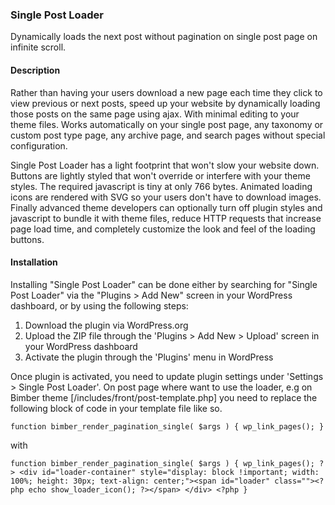 ### Single Post Loader

Dynamically loads the next post without pagination on single post page on infinite scroll.

#### Description

Rather than having your users download a new page each time they click to view previous or next posts, speed up your website by dynamically loading those posts on the same page using ajax. With minimal editing to your theme files. Works automatically on your single post page, any taxonomy or custom post type page, any archive page, and search pages without special configuration.

Single Post Loader has a light footprint that won't slow your website down. Buttons are lightly styled that won't override or interfere with your theme styles. The required javascript is tiny at only 766 bytes. Animated loading icons are rendered with SVG so your users don't have to download images. Finally advanced theme developers can optionally turn off plugin styles and javascript to bundle it with theme files, reduce HTTP requests that increase page load time, and completely customize the look and feel of the loading buttons.

#### Installation

Installing "Single Post Loader" can be done either by searching for "Single Post Loader" via the "Plugins > Add New" screen in your WordPress dashboard, or by using the following steps:

1. Download the plugin via WordPress.org
2. Upload the ZIP file through the 'Plugins > Add New > Upload' screen in your WordPress dashboard
3. Activate the plugin through the 'Plugins' menu in WordPress

Once plugin is activated, you need to update plugin settings under 'Settings > Single Post Loader'. On post page where want to use the loader, 
e.g on Bimber theme [/includes/front/post-template.php] you need to replace the following block of code in your template file like so.

``
function bimber_render_pagination_single( $args ) {
	wp_link_pages();
}
``

with

``
function bimber_render_pagination_single( $args ) {
	wp_link_pages();
	?>
    <div id="loader-container" style="display: block !important; width: 100%; height: 30px; text-align: center;"><span id="loader" class=""><?php echo show_loader_icon(); ?></span> </div>
    <?php
}
``

